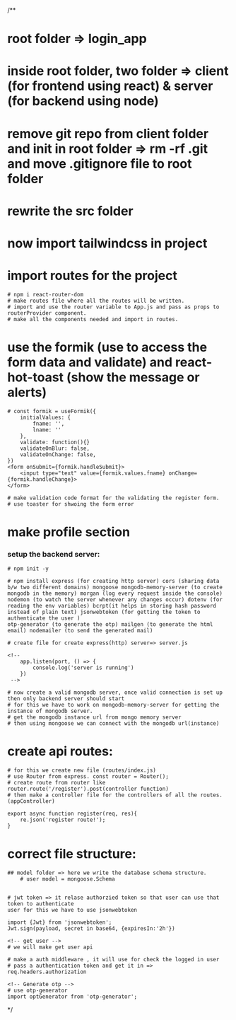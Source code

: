 /**

# root folder => login_app
# inside root folder, two folder => client (for frontend using react) & server (for backend using node)
# remove git repo from client folder and init in root folder => rm -rf .git and move .gitignore file to root folder
# rewrite the src folder
# now import tailwindcss in project
# import routes for the project
    # npm i react-router-dom
    # make routes file where all the routes will be written.
    # import and use the router variable to App.js and pass as props to routerProvider component.
    # make all the components needed and import in routes.

# use the formik (use to access the form data and validate) and react-hot-toast (show the message or alerts)

    # const formik = useFormik({
        initialValues: {
            fname: '',
            lname: ''
        },
        validate: function(){}
        validateOnBlur: false,
        validateOnChange: false,
    })
    <form onSubmit={formik.handleSubmit}>
        <input type="text" value={formik.values.fname} onChange={formik.handleChange}>
    </form>

    # make validation code format for the validating the register form.
    # use toaster for shwoing the form error 

# make profile section 

### setup the backend server:
    # npm init -y
    
    # npm install express (for creating http server) cors (sharing data b/w two different domains) mongoose mongodb-memory-server (to create mongodb in the memory) morgan (log every request inside the console) nodemon (to watch the server whenever any changes occur) dotenv (for reading the env variables) bcrpt(it helps in storing hash password instead of plain text) jsonwebtoken (for getting the token to authenticate the user )
    otp-generator (to generate the otp) mailgen (to generate the html email) nodemailer (to send the generated mail)

    # create file for create express(http) server=> server.js

    <!-- 
        app.listen(port, () => {
            console.log('server is running')
        })
     -->
    
    # now create a valid mongodb server, once valid connection is set up 
    then only backend server should start
    # for this we have to work on mongodb-memory-server for getting the 
    instance of mongodb server. 
    # get the mongodb instance url from mongo memory server
    # then using mongoose we can connect with the mongodb url(instance)

# create api routes:
    # for this we create new file (routes/index.js)
    # use Router from express. const router = Router();
    # create route from router like router.route('/register').post(controller function)
    # then make a controller file for the controllers of all the routes.(appController)

    export async function register(req, res){
        re.json('register route!');
    }

# correct file structure:

    ## model folder => here we write the database schema structure.
        # user model = mongoose.Schema


    # jwt token => it relase authorzied token so that user can use that token to authenticate
    user for this we have to use jsonwebtoken
    
    import {Jwt} from 'jsonwebtoken';
    Jwt.sign(payload, secret in base64, {expiresIn:'2h'})

    <!-- get user -->
    # we will make get user api 

    # make a auth middleware , it will use for check the logged in user
    # pass a authentication token and get it in => req.headers.authorization

    <!-- Generate otp -->
    # use otp-generator
    import optGenerator from 'otp-generator';
*/